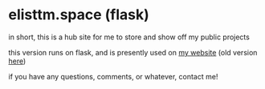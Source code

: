 # elisttm.space (flask)

in short, this is a hub site for me to store and show off my public projects

this version runs on flask, and is presently used on [my website](https://elisttm.space/) (old version [here](https://github.com/elisttm/elisttmspace))

if you have any questions, comments, or whatever, contact me!